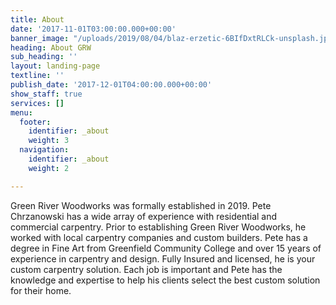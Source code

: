 ```yaml
---
title: About
date: '2017-11-01T03:00:00.000+00:00'
banner_image: "/uploads/2019/08/04/blaz-erzetic-6BIfDxtRLCk-unsplash.jpg"
heading: About GRW
sub_heading: ''
layout: landing-page
textline: ''
publish_date: '2017-12-01T04:00:00.000+00:00'
show_staff: true
services: []
menu:
  footer:
    identifier: _about
    weight: 3
  navigation:
    identifier: _about
    weight: 2

---
```

Green River Woodworks was formally established in 2019. Pete Chrzanowski has a wide array of experience with residential and commercial carpentry. Prior to establishing Green River Woodworks, he worked with local carpentry companies and custom builders. Pete has a degree in Fine Art from Greenfield Community College and over 15 years of experience in carpentry and design. Fully Insured and licensed, he is your custom carpentry solution. Each job is important and Pete has the knowledge and expertise to help his clients select the best custom solution for their home.
